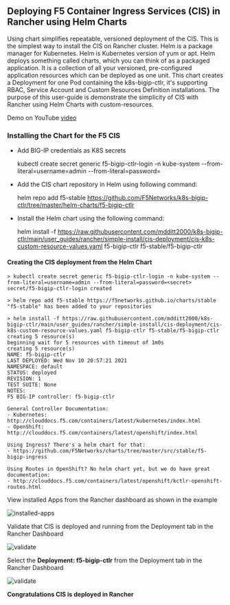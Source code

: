 ## Deploying F5 Container Ingress Services (CIS) in Rancher using Helm Charts

Using chart simplifies repeatable, versioned deployment of the CIS. This is the simplest way to install the CIS on Rancher cluster. Helm is a package manager for Kubernetes. Helm is Kubernetes version of yum or apt. Helm deploys something called charts, which you can think of as a packaged application. It is a collection of all your versioned, pre-configured application resources which can be deployed as one unit. This chart creates a Deployment for one Pod containing the k8s-bigip-ctlr, it's supporting RBAC, Service Account and Custom Resources Definition installations. The purpose of this user-guide is demonstrate the simplicity of CIS with Rancher using Helm Charts with custom-resources.

Demo on YouTube [video](https://youtu.be/51zatEVLBEM)

### Installing the Chart for the F5 CIS

* Add BIG-IP credentials as K8S secrets

    kubectl create secret generic f5-bigip-ctlr-login -n kube-system --from-literal=username=admin --from-literal=password=<secret>

* Add the CIS chart repository in Helm using following command:

    helm repo add f5-stable https://github.com/F5Networks/k8s-bigip-ctlr/tree/master/helm-charts/f5-bigip-ctlr

* Install the Helm chart using the following command:

    helm install -f https://raw.githubusercontent.com/mdditt2000/k8s-bigip-ctlr/main/user_guides/rancher/simple-install/cis-deployment/cis-k8s-custom-resource-values.yaml f5-bigip-ctlr f5-stable/f5-bigip-ctlr

#### Creating the CIS deployment from the Helm Chart

```
> kubectl create secret generic f5-bigip-ctlr-login -n kube-system --from-literal=username=admin --from-literal=password=<secret>
secret/f5-bigip-ctlr-login created

> helm repo add f5-stable https://f5networks.github.io/charts/stable
"f5-stable" has been added to your repositories

> helm install -f https://raw.githubusercontent.com/mdditt2000/k8s-bigip-ctlr/main/user_guides/rancher/simple-install/cis-deployment/cis-k8s-custom-resource-values.yaml f5-bigip-ctlr f5-stable/f5-bigip-ctlr
creating 5 resource(s)
beginning wait for 5 resources with timeout of 1m0s
creating 5 resource(s)
NAME: f5-bigip-ctlr
LAST DEPLOYED: Wed Nov 10 20:57:21 2021
NAMESPACE: default
STATUS: deployed
REVISION: 1
TEST SUITE: None
NOTES:
F5 BIG-IP controller: f5-bigip-ctlr

General Controller Documentation:
- Kubernetes: http://clouddocs.f5.com/containers/latest/kubernetes/index.html
- OpenShift: http://clouddocs.f5.com/containers/latest/openshift/index.html

Using Ingress? There's a helm chart for that:
- https://github.com/F5Networks/charts/tree/master/src/stable/f5-bigip-ingress

Using Routes in OpenShift? No helm chart yet, but we do have great documentation:
- http://clouddocs.f5.com/containers/latest/openshift/kctlr-openshift-routes.html
```

View installed Apps from the Rancher dashboard as shown in the example

![installed-apps](https://github.com/mdditt2000/k8s-bigip-ctlr/blob/main/user_guides/rancher/simple-install/diagrams/2021-11-10_13-10-48.png)

Validate that CIS is deployed and running from the Deployment tab in the Rancher Dashboard

![validate](https://github.com/mdditt2000/k8s-bigip-ctlr/blob/main/user_guides/rancher/simple-install/diagrams/2021-11-10_13-19-00.png)

Select the **Deployment: f5-bigip-ctlr** from the Deployment tab in the Rancher Dashboard

![validate](https://github.com/mdditt2000/k8s-bigip-ctlr/blob/main/user_guides/rancher/simple-install/diagrams/2021-11-10_13-22-43.png)

**Congratulations CIS is deployed in Rancher**